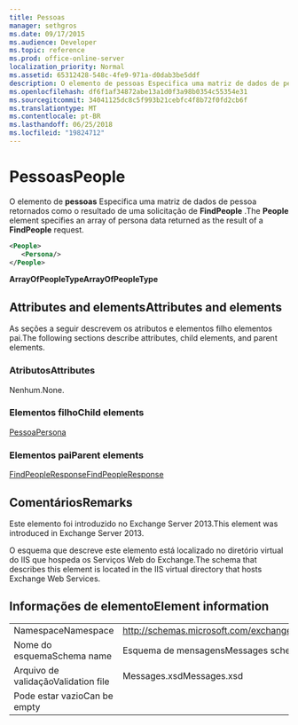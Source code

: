 ```yaml
---
title: Pessoas
manager: sethgros
ms.date: 09/17/2015
ms.audience: Developer
ms.topic: reference
ms.prod: office-online-server
localization_priority: Normal
ms.assetid: 65312428-548c-4fe9-971a-d0dab3be5ddf
description: O elemento de pessoas Especifica uma matriz de dados de pessoa retornados como o resultado de uma solicitação de FindPeople.
ms.openlocfilehash: df6f1af34872abe13a1d0f3a98b0354c55354e31
ms.sourcegitcommit: 34041125dc8c5f993b21cebfc4f8b72f0fd2cb6f
ms.translationtype: MT
ms.contentlocale: pt-BR
ms.lasthandoff: 06/25/2018
ms.locfileid: "19824712"
---
```

# <a name="people"></a><span data-ttu-id="5b0bc-103">Pessoas</span><span class="sxs-lookup"><span data-stu-id="5b0bc-103">People</span></span>

<span data-ttu-id="5b0bc-104">O elemento de **pessoas** Especifica uma matriz de dados de pessoa retornados como o resultado de uma solicitação de **FindPeople** .</span><span class="sxs-lookup"><span data-stu-id="5b0bc-104">The **People** element specifies an array of persona data returned as the result of a **FindPeople** request.</span></span> 
  
```XML
<People>
   <Persona/>
</People>
```

<span data-ttu-id="5b0bc-105">**ArrayOfPeopleType**</span><span class="sxs-lookup"><span data-stu-id="5b0bc-105">**ArrayOfPeopleType**</span></span>

## <a name="attributes-and-elements"></a><span data-ttu-id="5b0bc-106">Attributes and elements</span><span class="sxs-lookup"><span data-stu-id="5b0bc-106">Attributes and elements</span></span>

<span data-ttu-id="5b0bc-107">As seções a seguir descrevem os atributos e elementos filho elementos pai.</span><span class="sxs-lookup"><span data-stu-id="5b0bc-107">The following sections describe attributes, child elements, and parent elements.</span></span>
  
### <a name="attributes"></a><span data-ttu-id="5b0bc-108">Atributos</span><span class="sxs-lookup"><span data-stu-id="5b0bc-108">Attributes</span></span>

<span data-ttu-id="5b0bc-109">Nenhum.</span><span class="sxs-lookup"><span data-stu-id="5b0bc-109">None.</span></span>
  
### <a name="child-elements"></a><span data-ttu-id="5b0bc-110">Elementos filho</span><span class="sxs-lookup"><span data-stu-id="5b0bc-110">Child elements</span></span>

[<span data-ttu-id="5b0bc-111">Pessoa</span><span class="sxs-lookup"><span data-stu-id="5b0bc-111">Persona</span></span>](persona.md)
  
### <a name="parent-elements"></a><span data-ttu-id="5b0bc-112">Elementos pai</span><span class="sxs-lookup"><span data-stu-id="5b0bc-112">Parent elements</span></span>

[<span data-ttu-id="5b0bc-113">FindPeopleResponse</span><span class="sxs-lookup"><span data-stu-id="5b0bc-113">FindPeopleResponse</span></span>](findpeopleresponse.md)
  
## <a name="remarks"></a><span data-ttu-id="5b0bc-114">Comentários</span><span class="sxs-lookup"><span data-stu-id="5b0bc-114">Remarks</span></span>

<span data-ttu-id="5b0bc-115">Este elemento foi introduzido no Exchange Server 2013.</span><span class="sxs-lookup"><span data-stu-id="5b0bc-115">This element was introduced in Exchange Server 2013.</span></span>
  
<span data-ttu-id="5b0bc-116">O esquema que descreve este elemento está localizado no diretório virtual do IIS que hospeda os Serviços Web do Exchange.</span><span class="sxs-lookup"><span data-stu-id="5b0bc-116">The schema that describes this element is located in the IIS virtual directory that hosts Exchange Web Services.</span></span>
  
## <a name="element-information"></a><span data-ttu-id="5b0bc-117">Informações de elemento</span><span class="sxs-lookup"><span data-stu-id="5b0bc-117">Element information</span></span>

|||
|:-----|:-----|
|<span data-ttu-id="5b0bc-118">Namespace</span><span class="sxs-lookup"><span data-stu-id="5b0bc-118">Namespace</span></span>  <br/> |http://schemas.microsoft.com/exchange/services/2006/messages  <br/> |
|<span data-ttu-id="5b0bc-119">Nome do esquema</span><span class="sxs-lookup"><span data-stu-id="5b0bc-119">Schema name</span></span>  <br/> |<span data-ttu-id="5b0bc-120">Esquema de mensagens</span><span class="sxs-lookup"><span data-stu-id="5b0bc-120">Messages schema</span></span>  <br/> |
|<span data-ttu-id="5b0bc-121">Arquivo de validação</span><span class="sxs-lookup"><span data-stu-id="5b0bc-121">Validation file</span></span>  <br/> |<span data-ttu-id="5b0bc-122">Messages.xsd</span><span class="sxs-lookup"><span data-stu-id="5b0bc-122">Messages.xsd</span></span>  <br/> |
|<span data-ttu-id="5b0bc-123">Pode estar vazio</span><span class="sxs-lookup"><span data-stu-id="5b0bc-123">Can be empty</span></span>  <br/> ||
   

